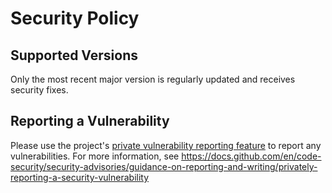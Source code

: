 # Security Policy

## Supported Versions

Only the most recent major version is regularly updated and receives security fixes.

## Reporting a Vulnerability

Please use the project's [private vulnerability reporting feature](https://github.com/miracum/ohdsi-cohort-sync/security/advisories)
to report any vulnerabilities. For more information, see <https://docs.github.com/en/code-security/security-advisories/guidance-on-reporting-and-writing/privately-reporting-a-security-vulnerability>
